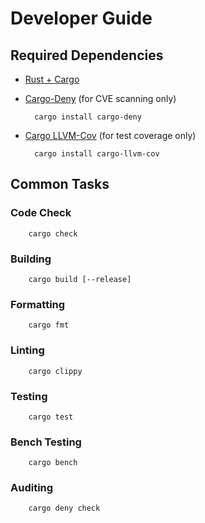 # Developer Guide

## Required Dependencies

- [Rust + Cargo](https://www.rust-lang.org/tools/install)
- [Cargo-Deny](https://github.com/EmbarkStudios/cargo-deny) (for CVE scanning only)

        cargo install cargo-deny
- [Cargo LLVM-Cov](https://github.com/taiki-e/cargo-llvm-cov) (for test coverage only)

        cargo install cargo-llvm-cov

## Common Tasks

### Code Check

        cargo check

### Building

        cargo build [--release]

### Formatting

        cargo fmt

### Linting

        cargo clippy

### Testing

        cargo test

### Bench Testing

        cargo bench

### Auditing

        cargo deny check
